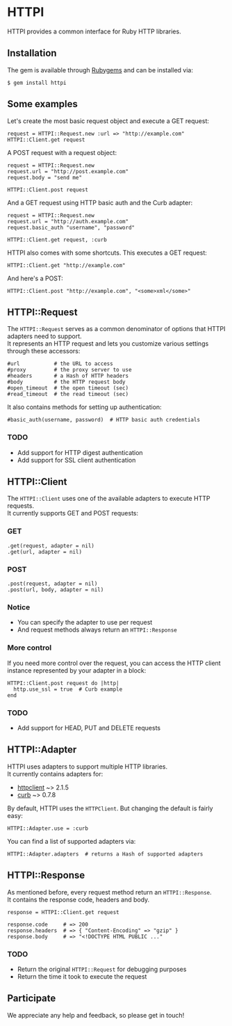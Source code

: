 HTTPI
=====

HTTPI provides a common interface for Ruby HTTP libraries.

Installation
------------

The gem is available through [Rubygems](http://rubygems.org/gems/httpi) and can be installed via:

    $ gem install httpi

Some examples
-------------

Let's create the most basic request object and execute a GET request:

    request = HTTPI::Request.new :url => "http://example.com"
    HTTPI::Client.get request

A POST request with a request object:

    request = HTTPI::Request.new
    request.url = "http://post.example.com"
    request.body = "send me"
  
    HTTPI::Client.post request

And a GET request using HTTP basic auth and the Curb adapter:

    request = HTTPI::Request.new
    request.url = "http://auth.example.com"
    request.basic_auth "username", "password"
  
    HTTPI::Client.get request, :curb

HTTPI also comes with some shortcuts. This executes a GET request:

    HTTPI::Client.get "http://example.com"

And here's a POST:

    HTTPI::Client.post "http://example.com", "<some>xml</some>"

HTTPI::Request
--------------

The `HTTPI::Request` serves as a common denominator of options that HTTPI adapters need to support.  
It represents an HTTP request and lets you customize various settings through these accessors:

    #url           # the URL to access
    #proxy         # the proxy server to use
    #headers       # a Hash of HTTP headers
    #body          # the HTTP request body
    #open_timeout  # the open timeout (sec)
    #read_timeout  # the read timeout (sec)

It also contains methods for setting up authentication:

    #basic_auth(username, password)  # HTTP basic auth credentials

### TODO

* Add support for HTTP digest authentication
* Add support for SSL client authentication

HTTPI::Client
-------------

The `HTTPI::Client` uses one of the available adapters to execute HTTP requests.  
It currently supports GET and POST requests:

### GET

    .get(request, adapter = nil)
    .get(url, adapter = nil)

### POST

    .post(request, adapter = nil)
    .post(url, body, adapter = nil)

### Notice

* You can specify the adapter to use per request
* And request methods always return an `HTTPI::Response`

### More control

If you need more control over the request, you can access the HTTP client instance represented
by your adapter in a block:

    HTTPI::Client.post request do |http|
      http.use_ssl = true  # Curb example
    end

### TODO

* Add support for HEAD, PUT and DELETE requests

HTTPI::Adapter
--------------

HTTPI uses adapters to support multiple HTTP libraries.  
It currently contains adapters for:

* [httpclient](http://rubygems.org/gems/httpclient) ~> 2.1.5
* [curb](http://rubygems.org/gems/curb) ~> 0.7.8

By default, HTTPI uses the `HTTPClient`. But changing the default is fairly easy:

    HTTPI::Adapter.use = :curb

You can find a list of supported adapters via:

    HTTPI::Adapter.adapters  # returns a Hash of supported adapters

HTTPI::Response
---------------

As mentioned before, every request method return an `HTTPI::Response`.  
It contains the response code, headers and body.

    response = HTTPI::Client.get request
     
    response.code     # => 200
    response.headers  # => { "Content-Encoding" => "gzip" }
    response.body     # => "<!DOCTYPE HTML PUBLIC ..."

### TODO

* Return the original `HTTPI::Request` for debugging purposes
* Return the time it took to execute the request

Participate
-----------

We appreciate any help and feedback, so please get in touch!
